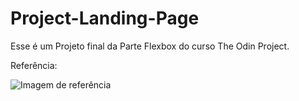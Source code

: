 # Project-Landing-Page

Esse é um Projeto final da Parte Flexbox do curso The Odin Project.

Referência:

![Imagem de referência](https://cdn.statically.io/gh/TheOdinProject/curriculum/81a5d553f4073e593d23a6ab00d50eef8620796d/foundations/html_css/project/imgs/01.png)